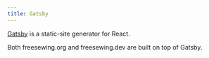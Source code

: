 ```yaml
---
title: Gatsby
---
```


[Gatsby](https://www.gatsbyjs.com/) is a static-site generator for React. 

Both freesewing.org and freesewing.dev are built on top of Gatsby.
